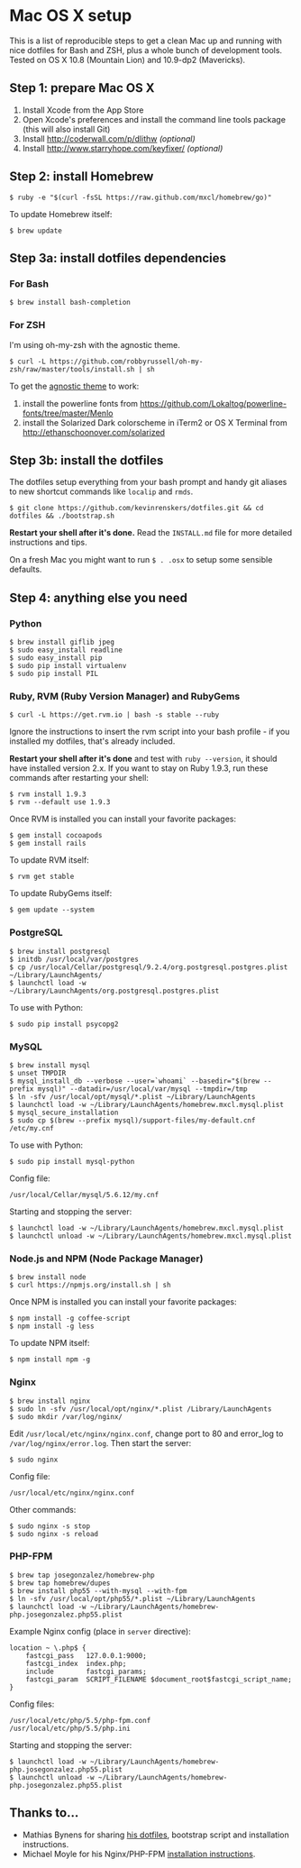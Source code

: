 # Mac OS X setup

This is a list of reproducible steps to get a clean Mac up and running with nice dotfiles for Bash and ZSH, plus a whole bunch of development tools. Tested on OS X 10.8 (Mountain Lion) and 10.9-dp2 (Mavericks).


## Step 1: prepare Mac OS X

1. Install Xcode from the App Store
2. Open Xcode's preferences and install the command line tools package (this will also install Git)
3. Install http://coderwall.com/p/dlithw *(optional)*
4. Install http://www.starryhope.com/keyfixer/ *(optional)*


## Step 2: install Homebrew

    $ ruby -e "$(curl -fsSL https://raw.github.com/mxcl/homebrew/go)"

To update Homebrew itself:

    $ brew update


## Step 3a: install dotfiles dependencies

### For Bash

    $ brew install bash-completion

### For ZSH
I'm using oh-my-zsh with the agnostic theme.

    $ curl -L https://github.com/robbyrussell/oh-my-zsh/raw/master/tools/install.sh | sh

To get the [agnostic theme](https://github.com/robbyrussell/oh-my-zsh/wiki/Themes) to work:

1. install the powerline fonts from https://github.com/Lokaltog/powerline-fonts/tree/master/Menlo
2. install the Solarized Dark colorscheme in iTerm2 or OS X Terminal from http://ethanschoonover.com/solarized


## Step 3b: install the dotfiles

The dotfiles setup everything from your bash prompt and handy git aliases to new shortcut commands like `localip` and `rmds`.

    $ git clone https://github.com/kevinrenskers/dotfiles.git && cd dotfiles && ./bootstrap.sh

**Restart your shell after it's done.** Read the `INSTALL.md` file for more detailed instructions and tips.

On a fresh Mac you might want to run `$ . .osx` to setup some sensible defaults.


## Step 4: anything else you need

### Python

    $ brew install giflib jpeg
    $ sudo easy_install readline
    $ sudo easy_install pip
    $ sudo pip install virtualenv
    $ sudo pip install PIL
    
    
### Ruby, RVM (Ruby Version Manager) and RubyGems

    $ curl -L https://get.rvm.io | bash -s stable --ruby
    
Ignore the instructions to insert the rvm script into your bash profile - if you installed my dotfiles, that's already included.
    
**Restart your shell after it's done** and test with `ruby --version`, it should have installed version 2.x. If you want to stay on Ruby 1.9.3, run these commands after restarting your shell:

    $ rvm install 1.9.3
    $ rvm --default use 1.9.3

Once RVM is installed you can install your favorite packages:

    $ gem install cocoapods
    $ gem install rails

To update RVM itself:

    $ rvm get stable

To update RubyGems itself:

    $ gem update --system


### PostgreSQL

    $ brew install postgresql
    $ initdb /usr/local/var/postgres
    $ cp /usr/local/Cellar/postgresql/9.2.4/org.postgresql.postgres.plist ~/Library/LaunchAgents/
    $ launchctl load -w ~/Library/LaunchAgents/org.postgresql.postgres.plist

To use with Python:

    $ sudo pip install psycopg2


### MySQL

    $ brew install mysql
    $ unset TMPDIR
    $ mysql_install_db --verbose --user=`whoami` --basedir="$(brew --prefix mysql)" --datadir=/usr/local/var/mysql --tmpdir=/tmp
    $ ln -sfv /usr/local/opt/mysql/*.plist ~/Library/LaunchAgents
    $ launchctl load -w ~/Library/LaunchAgents/homebrew.mxcl.mysql.plist
    $ mysql_secure_installation
    $ sudo cp $(brew --prefix mysql)/support-files/my-default.cnf /etc/my.cnf
    
To use with Python:

    $ sudo pip install mysql-python
    
Config file:
    
    /usr/local/Cellar/mysql/5.6.12/my.cnf

Starting and stopping the server:

    $ launchctl load -w ~/Library/LaunchAgents/homebrew.mxcl.mysql.plist
    $ launchctl unload -w ~/Library/LaunchAgents/homebrew.mxcl.mysql.plist


### Node.js and NPM (Node Package Manager)

    $ brew install node
    $ curl https://npmjs.org/install.sh | sh

Once NPM is installed you can install your favorite packages:

    $ npm install -g coffee-script
    $ npm install -g less

To update NPM itself:

    $ npm install npm -g


### Nginx

    $ brew install nginx
    $ sudo ln -sfv /usr/local/opt/nginx/*.plist /Library/LaunchAgents
    $ sudo mkdir /var/log/nginx/

Edit `/usr/local/etc/nginx/nginx.conf`, change port to 80 and error_log to `/var/log/nginx/error.log`. Then start the server:

    $ sudo nginx

Config file:

    /usr/local/etc/nginx/nginx.conf

Other commands:

    $ sudo nginx -s stop
    $ sudo nginx -s reload

### PHP-FPM

    $ brew tap josegonzalez/homebrew-php
    $ brew tap homebrew/dupes
    $ brew install php55 --with-mysql --with-fpm
    $ ln -sfv /usr/local/opt/php55/*.plist ~/Library/LaunchAgents
    $ launchctl load -w ~/Library/LaunchAgents/homebrew-php.josegonzalez.php55.plist

Example Nginx config (place in `server` directive):

    location ~ \.php$ {
        fastcgi_pass   127.0.0.1:9000;
        fastcgi_index  index.php;
        include        fastcgi_params;
        fastcgi_param  SCRIPT_FILENAME $document_root$fastcgi_script_name;
    }

Config files:

    /usr/local/etc/php/5.5/php-fpm.conf
    /usr/local/etc/php/5.5/php.ini

Starting and stopping the server:

    $ launchctl load -w ~/Library/LaunchAgents/homebrew-php.josegonzalez.php55.plist
    $ launchctl unload -w ~/Library/LaunchAgents/homebrew-php.josegonzalez.php55.plist



## Thanks to...
* Mathias Bynens for sharing [his dotfiles](https://github.com/mathiasbynens/dotfiles), bootstrap script and installation instructions.
* Michael Moyle for his Nginx/PHP-FPM [installation instructions](http://michaelmoyle.blogspot.com/2013/01/install-php-with-nginx-and-php-fpm.html).
